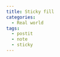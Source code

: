 ```yaml
---
title: Sticky fill
categories:
  - Real world
tags:
  - postit
  - note
  - sticky
---
```


